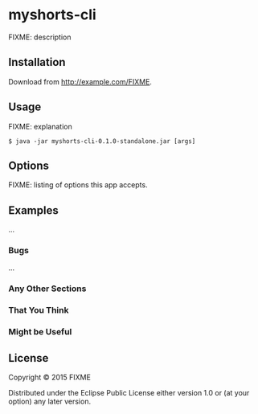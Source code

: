 # myshorts-cli

FIXME: description

## Installation

Download from http://example.com/FIXME.

## Usage

FIXME: explanation

    $ java -jar myshorts-cli-0.1.0-standalone.jar [args]

## Options

FIXME: listing of options this app accepts.

## Examples

...

### Bugs

...

### Any Other Sections
### That You Think
### Might be Useful

## License

Copyright © 2015 FIXME

Distributed under the Eclipse Public License either version 1.0 or (at
your option) any later version.
